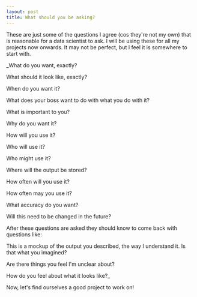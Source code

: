 ```yaml
---
layout: post
title: What should you be asking?
---
```


These are just some of the questions I agree (cos they're not my own) that is reasonable for a data scientist to ask. I will be using these for all my projects now onwards. It may not be perfect, but I feel it is somewhere to start with.

_What do you want, exactly?

What should it look like, exactly?

When do you want it?

What does your boss want to do with what you do with it?

What is important to you?

Why do you want it?

How will you use it?

Who will use it?

Who might use it?

Where will the output be stored?

How often will you use it?

How often may you use it?

What accuracy do you want?

Will this need to be changed in the future?

After these questions are asked they should know to come back with questions like:

This is a mockup of the output you described, the way I understand it. Is that what you imagined?

Are there things you feel I'm unclear about?

How do you feel about what it looks like?_

Now, let's find ourselves a good project to work on!
